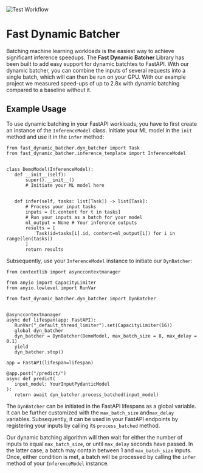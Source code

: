 ![Test Workflow](https://github.com/github/docs/actions/workflows/test_pip.yaml/badge.svg)


# Fast Dynamic Batcher


Batching machine learning workloads is the easiest way to achieve significant inference speedups. The **Fast Dynamic Batcher** Library has been built to add easy support for dynamic batchtes to FastAPI. With our dynamic batcher, you can combine the inputs of several requests into a single batch, which will can then be run on your GPU. With our example project we measured speed-ups of up to 2.8x with dynamic batching compared to a baseline without it.


## Example Usage


To use dynamic batching in your FastAPI workloads, you have to first create an instance of the `InferenceModel` class. Initiate your ML model in the `init` method and use it in the `infer` method:

```
from fast_dynamic_batcher.dyn_batcher import Task
from fast_dynamic_batcher.inference_template import InferenceModel


class DemoModel(InferenceModel):
   def __init__(self):
       super().__init__()
       # Initiate your ML model here


   def infer(self, tasks: list[Task]) -> list[Task]:
       # Process your input tasks
       inputs = [t.content for t in tasks]
       # Run your inputs as a batch for your model
       ml_output = None # Your inference outputs
       results = [
           Task(id=tasks[i].id, content=ml_output[i]) for i in range(len(tasks))
       ]
       return results

```

Subsequently, use your `InferenceModel` instance to initiate our `DynBatcher`:

```
from contextlib import asynccontextmanager

from anyio import CapacityLimiter
from anyio.lowlevel import RunVar

from fast_dynamic_batcher.dyn_batcher import DynBatcher


@asynccontextmanager
async def lifespan(app: FastAPI):
   RunVar("_default_thread_limiter").set(CapacityLimiter(16))
   global dyn_batcher
   dyn_batcher = DynBatcher(DemoModel, max_batch_size = 8, max_delay = 0.1)
   yield
   dyn_batcher.stop()

app = FastAPI(lifespan=lifespan)

@app.post("/predict/")
async def predict(
   input_model: YourInputPydanticModel
):
   return await dyn_batcher.process_batched(input_model)
```
The `DynBatcher` can be initiated in the FastAPI lifespans as a global variable. It can be further customized with the `max_batch_size` and`max_delay` variables. Subsequently, it can be used in your FastAPI endpoints by registering your inputs by calling its `process_batched` method.

Our dynamic batching algorithm will then wait for either the number of inputs to equal `max_batch_size`, or until `max_delay` seconds have passed. In the latter case, a batch may contain between 1 and `max_batch_size` inputs. Once, either condition is met, a batch will be processed by calling the `infer` method of your `InferenceModel` instance.
